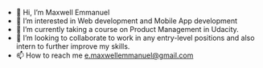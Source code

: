 - 👋 Hi, I’m Maxwell Emmanuel
- 👀 I’m interested in Web development and Mobile App development
- 🌱 I’m currently taking a course on Product Management in Udacity.
- 💞️ I’m looking to collaborate to work in any entry-level positions and also intern to further improve my skills.
- 📫 How to reach me e.maxwellemmanuel@gmail.com

<!---
maxsphinix/maxsphinix is a ✨ special ✨ repository because its `README.md` (this file) appears on your GitHub profile.
You can click the Preview link to take a look at your changes.
--->
